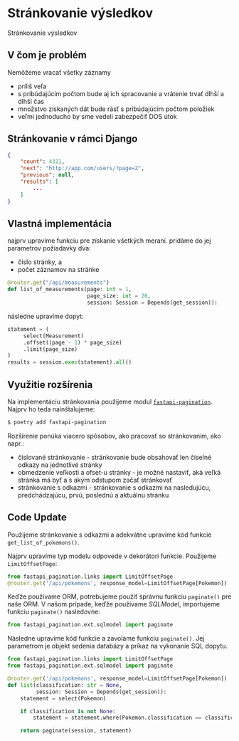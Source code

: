 # Stránkovanie výsledkov

Stránkovanie výsledkov

## V čom je problém

Nemôžeme vracať všetky záznamy

* príliš veľa
* s pribúdajúcim počtom bude aj ich spracovanie a vrátenie trvať dlhší a dlhší čas
* množstvo získaných dát bude rásť s pribúdajúcim počtom položiek
* veľmi jednoducho by sme vedeli zabezpečiť DOS útok


## Stránkovanie v rámci Django

```json
{
    "count": 4321,
    "next": "http://app.com/users/?page=2",
    "previous": null,
    "results": [
        ...
    ]
}
```

## Vlastná implementácia

najprv upravíme funkciu pre získanie všetkých meraní. pridáme do jej parametrov požiadavky dva:

* číslo stránky, a
* počet záznamov na stránke

```python
@router.get("/api/measurements")
def list_of_measurements(page: int = 1,
                         page_size: int = 20,
                         session: Session = Depends(get_session)):
```

následne upravíme dopyt:

```python
statement = (
     select(Measurement)
     .offset((page - 1) * page_size)
     .limit(page_size)
)
results = session.exec(statement).all()
```


## Využitie rozšírenia

Na implementáciu stránkovania použijeme modul [`fastapi-pagination`](https://uriyyo-fastapi-pagination.netlify.app).
Najprv ho teda nainštalujeme:

```bash
$ poetry add fastapi-pagination
```

Rozšírenie ponúka viacero spôsobov, ako pracovať so stránkovaním, ako napr.:

* číslované stránkovanie - stránkovanie bude obsahovať len číselné odkazy na jednotlivé stránky
* obmedzenie veľkosti a ofset-u stránky - je možné nastaviť, aká veľká stránka má byť a s akým odstupom začať
  stránkovať
* stránkovanie s odkazmi - stránkovanie s odkazmi na nasledujúcu, predchádzajúcu, prvú, poslednú a aktuálnu stránku


## Code Update

Použijeme stránkovanie s odkazmi a adekvátne upravíme kód funkcie `get_list_of_pokemons()`.

Najprv upravíme typ modelu odpovede v dekorátori funkcie. Použijeme `LimitOffsetPage`:

```python
from fastapi_pagination.links import LimitOffsetPage
@router.get('/api/pokemons', response_model=LimitOffsetPage[Pokemon])
```

Keďže používame ORM, potrebujeme použiť správnu funkciu `paginate()` pre naše ORM. V našom prípade, keďže používame
_SQLModel_, importujeme funkciu `paginate()` nasledovne:

```python
from fastapi_pagination.ext.sqlmodel import paginate
```

Následne upravíme kód funkcie a zavoláme funkciu `paginate()`. Jej parametrom je objekt sedenia databázy a príkaz na
vykonanie SQL dopytu.

```python
from fastapi_pagination.links import LimitOffsetPage
from fastapi_pagination.ext.sqlmodel import paginate

@router.get('/api/pokemons', response_model=LimitOffsetPage[Pokemon])
def list(classification: str = None,
         session: Session = Depends(get_session)):
    statement = select(Pokemon)

    if classification is not None:
        statement = statement.where(Pokemon.classification == classification)

    return paginate(session, statement)
```

